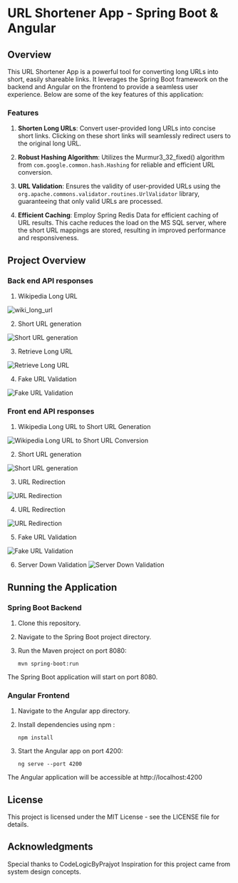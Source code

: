 # URL Shortener App - Spring Boot & Angular

## Overview

This URL Shortener App is a powerful tool for converting long URLs into short, easily shareable links. It leverages the Spring Boot framework on the backend and Angular on the frontend to provide a seamless user experience. Below are some of the key features of this application:

### Features

1. **Shorten Long URLs**: Convert user-provided long URLs into concise short links. Clicking on these short links will seamlessly redirect users to the original long URL.

2. **Robust Hashing Algorithm**: Utilizes the Murmur3_32_fixed() algorithm from `com.google.common.hash.Hashing` for reliable and efficient URL conversion.

3. **URL Validation**: Ensures the validity of user-provided URLs using the `org.apache.commons.validator.routines.UrlValidator` library, guaranteeing that only valid URLs are processed.

4. **Efficient Caching**: Employ Spring Redis Data for efficient caching of URL results. This cache reduces the load on the MS SQL server, where the short URL mappings are stored, resulting in improved performance and responsiveness.


## Project Overview

### Back end API responses

1. Wikipedia Long URL

![wiki_long_url](api-response/back-end-responses/wiki_long_url.png)

2. Short URL generation

![Short URL generation](api-response/back-end-responses/back-end-response-generate-short-url.png)

3. Retrieve Long URL

![Retrieve Long URL](api-response/back-end-responses/back-end-response-retrieve-long-url.png)

4. Fake URL Validation

![Fake URL Validation](api-response/back-end-responses/fake_url_validation.png)


### Front end API responses

1. Wikipedia Long URL to Short URL Generation

![Wikipedia Long URL to Short URL Conversion](api-response/front-end-responses/valid_wiki_response.PNG)

2. Short URL generation

![Short URL generation](api-response/back-end-responses/back-end-response-generate-short-url.png)

3. URL Redirection

![URL Redirection](api-response/front-end-responses/url_redirection_1.png)

4. URL Redirection

![URL Redirection](api-response/front-end-responses/url_redirection_2.png)

5. Fake URL Validation

![Fake URL Validation](api-response/front-end-responses/invalid_url_validation.png)

6. Server Down Validation
![Server Down Validation](api-response/front-end-responses/server_down_valiation.png)

## Running the Application

### Spring Boot Backend

1. Clone this repository.
2. Navigate to the Spring Boot project directory.
3. Run the Maven project on port 8080:

   ```shell
   mvn spring-boot:run

The Spring Boot application will start on port 8080.

### Angular Frontend
1. Navigate to the Angular app directory.

2. Install dependencies using npm :

    ```shell
    npm install

3. Start the Angular app on port 4200:

    ```shell
    ng serve --port 4200
The Angular application will be accessible at http://localhost:4200


## License
This project is licensed under the MIT License - see the LICENSE file for details.

## Acknowledgments
Special thanks to CodeLogicByPrajyot
Inspiration for this project came from system design concepts.